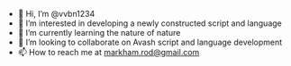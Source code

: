 - 👋 Hi, I’m @vvbn1234
- 👀 I’m interested in developing a newly constructed script and language
- 🌱 I’m currently learning the nature of nature
- 💞️ I’m looking to collaborate on Avash script and language development
- 📫 How to reach me at markham.rod@gmail.com
